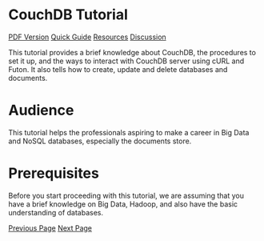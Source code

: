# CouchDB Tutorial
[PDF Version](../couchdb/couchdb_pdf_version.md)
[Quick Guide](../couchdb/couchdb_quick_guide.md)
[Resources](../couchdb/couchdb_resources.md)
[Discussion](../couchdb/couchdb_discussion.md)

This tutorial provides a brief knowledge about CouchDB, the procedures to set it up, and the ways to interact with CouchDB server using cURL and Futon. It also tells how to create, update and delete databases and documents.

# Audience
This tutorial helps the professionals aspiring to make a career in Big Data and NoSQL databases, especially the documents store.

# Prerequisites
Before you start proceeding with this tutorial, we are assuming that you have a brief knowledge on Big Data, Hadoop, and also have the basic understanding of databases.


[Previous Page](../couchdb/index.md) [Next Page](../couchdb/couchdb_introduction.md) 
